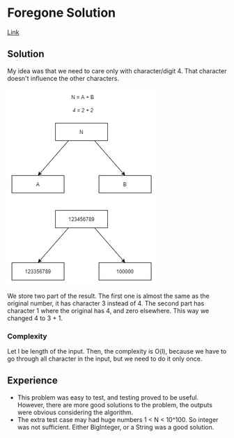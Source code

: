 # Foregone Solution

[Link](https://codingcompetitions.withgoogle.com/codejam/round/0000000000051705/0000000000088231)

## Solution

My idea was that we need to care only with character/digit 4. 
That character doesn't influence the other characters. 

![Solution](./foregone-solution.png)

We store two part of the result. 
The first one is almost the same as the original number, it has character 3 instead of 4. 
The second part has character 1 where the original has 4, and zero elsewhere. 
This way we changed 4 to 3 + 1.

### Complexity

Let l be length of the input. 
Then, the complexity is O(l), because we have to go through all character in the input, but we need to do it only once.

## Experience

+ This problem was easy to test, and testing proved to be useful. However, there are more good solutions to the problem, the outputs were obvious considering the algorithm.
+ The extra test case may had huge numbers 1 < N < 10^100. So integer was not sufficient. Either BigInteger, or a String was a good solution.